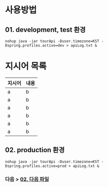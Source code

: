 # 사용방법
## 01. development, test 환경

```shell
nohup java -jar tourApi -Duser.timezone=KST -Dspring.profiles.active=dev > apiLog.txt &
```

# 지시어 목록
| 지시어 | 내용                                                  |
|-----|-----------------------------------------------------|
| a | b                      |
| a | b                                 |
| a | b       |
| a | b                             | 
| a | b |
| a | b                    |

## 02. production 환경
```shell
nohup java -jar tourApi -Duser.timezone=KST -Dspring.profiles.active=prod > apiLog.txt &
```

### 다음 > [02. 다음 파일](02.%20다음파일.md)
